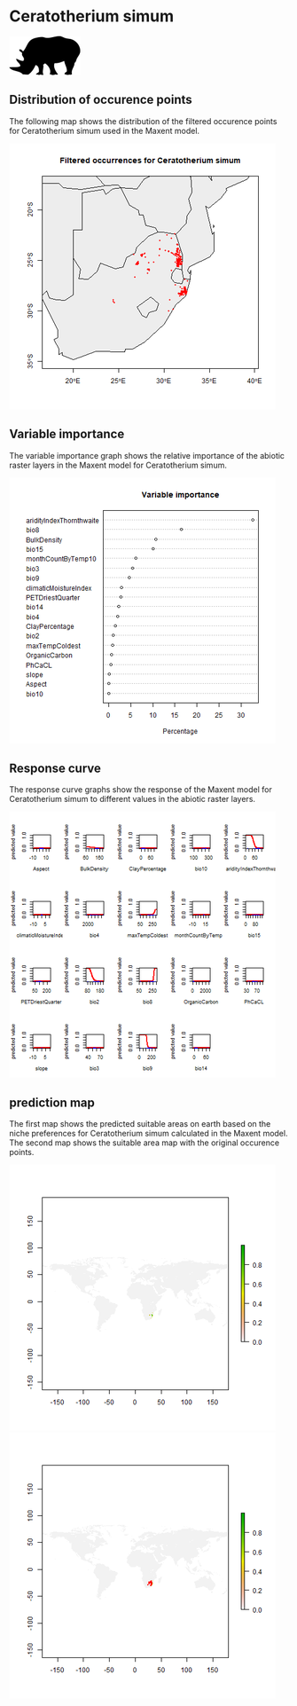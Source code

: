 # Ceratotherium simum 

![](image_taxa.png) 

## Distribution of occurence points 
The following map shows the distribution of the filtered occurence points for Ceratotherium simum used in the Maxent model. 

![](occurrences.png)
    
## Variable importance 
The variable importance graph shows the relative importance of the abiotic raster layers in the  Maxent model for Ceratotherium simum. 

![](valid_maxent_variable_importance.png)
    
## Response curve 
The response curve graphs show the response of the Maxent model for Ceratotherium simum to different values in the abiotic raster layers. 

![](valid_maxent_response_curve.png)
    
## prediction map 
The first map shows the predicted suitable areas on earth based on the niche preferences for Ceratotherium simum calculated in the Maxent model. The second map shows the suitable area map with the original occurence points.

![](prediction_map.png)
![](prediction_occurence_map.png)
    
